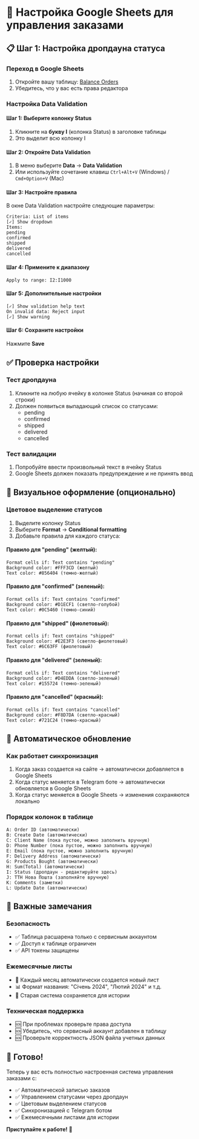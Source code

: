 # 🔧 Настройка Google Sheets для управления заказами

## 📋 Шаг 1: Настройка дропдауна статуса

### Переход в Google Sheets
1. Откройте вашу таблицу: [Balance Orders](https://docs.google.com/spreadsheets/d/1DoSeIo_Isq9MBvXVnkdNNShmG5hde6c4hcUetEU04lM/edit)
2. Убедитесь, что у вас есть права редактора

### Настройка Data Validation

#### Шаг 1: Выберите колонку Status
1. Кликните на **букву I** (колонка Status) в заголовке таблицы
2. Это выделит всю колонку I

#### Шаг 2: Откройте Data Validation
1. В меню выберите **Data** → **Data Validation**
2. Или используйте сочетание клавиш `Ctrl+Alt+V` (Windows) / `Cmd+Option+V` (Mac)

#### Шаг 3: Настройте правила

В окне Data Validation настройте следующие параметры:

```
Criteria: List of items
[✓] Show dropdown
Items:
pending
confirmed
shipped
delivered
cancelled
```

#### Шаг 4: Примените к диапазону

```
Apply to range: I2:I1000
```

#### Шаг 5: Дополнительные настройки

```
[✓] Show validation help text
On invalid data: Reject input
[✓] Show warning
```

#### Шаг 6: Сохраните настройки

Нажмите **Save**

## ✅ Проверка настройки

### Тест дропдауна
1. Кликните на любую ячейку в колонке Status (начиная со второй строки)
2. Должен появиться выпадающий список со статусами:
   - pending
   - confirmed
   - shipped
   - delivered
   - cancelled

### Тест валидации
1. Попробуйте ввести произвольный текст в ячейку Status
2. Google Sheets должен показать предупреждение и не принять ввод

## 🎨 Визуальное оформление (опционально)

### Цветовое выделение статусов
1. Выделите колонку Status
2. Выберите **Format** → **Conditional formatting**
3. Добавьте правила для каждого статуса:

#### Правило для "pending" (желтый):
```
Format cells if: Text contains "pending"
Background color: #FFF3CD (желтый)
Text color: #856404 (темно-желтый)
```

#### Правило для "confirmed" (зеленый):
```
Format cells if: Text contains "confirmed"
Background color: #D1ECF1 (светло-голубой)
Text color: #0C5460 (темно-синий)
```

#### Правило для "shipped" (фиолетовый):
```
Format cells if: Text contains "shipped"
Background color: #E2E3F3 (светло-фиолетовый)
Text color: #6C63FF (фиолетовый)
```

#### Правило для "delivered" (зеленый):
```
Format cells if: Text contains "delivered"
Background color: #D4EDDA (светло-зеленый)
Text color: #155724 (темно-зеленый)
```

#### Правило для "cancelled" (красный):
```
Format cells if: Text contains "cancelled"
Background color: #F8D7DA (светло-красный)
Text color: #721C24 (темно-красный)
```

## 🔄 Автоматическое обновление

### Как работает синхронизация
1. Когда заказ создается на сайте → автоматически добавляется в Google Sheets
2. Когда статус меняется в Telegram боте → автоматически обновляется в Google Sheets
3. Когда статус меняется в Google Sheets → изменения сохраняются локально

### Порядок колонок в таблице
```
A: Order ID (автоматически)
B: Create Date (автоматически)
C: Client Name (пока пустое, можно заполнить вручную)
D: Phone Number (пока пустое, можно заполнить вручную)
E: Email (пока пустое, можно заполнить вручную)
F: Delivery Address (автоматически)
G: Products Bought (автоматически)
H: Sum(Total) (автоматически)
I: Status (дропдаун - редактируйте здесь)
J: ТТН Нова Пошта (заполняйте вручную)
K: Comments (заметки)
L: Update Date (автоматически)
```

## 🚨 Важные замечания

### Безопасность
- ✅ Таблица расшарена только с сервисным аккаунтом
- ✅ Доступ к таблице ограничен
- ✅ API токены защищены

### Ежемесячные листы
- 📅 Каждый месяц автоматически создается новый лист
- 📊 Формат названия: "Січень 2024", "Лютий 2024" и т.д.
- 🔄 Старая система сохраняется для истории

### Техническая поддержка
- 🆘 При проблемах проверьте права доступа
- 🆘 Убедитесь, что сервисный аккаунт добавлен в таблицу
- 🆘 Проверьте корректность JSON файла учетных данных

## 🎯 Готово!

Теперь у вас есть полностью настроенная система управления заказами с:
- ✅ Автоматической записью заказов
- ✅ Управлением статусами через дропдаун
- ✅ Цветовым выделением статусов
- ✅ Синхронизацией с Telegram ботом
- ✅ Ежемесячными листами для истории

**Приступайте к работе!** 🚀
